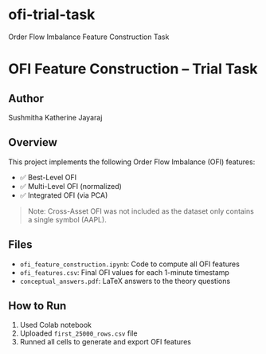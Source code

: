# ofi-trial-task
Order Flow Imbalance Feature Construction Task
# OFI Feature Construction – Trial Task

## Author
Sushmitha Katherine Jayaraj

## Overview
This project implements the following Order Flow Imbalance (OFI) features:
- ✅ Best-Level OFI
- ✅ Multi-Level OFI (normalized)
- ✅ Integrated OFI (via PCA)

> Note: Cross-Asset OFI was not included as the dataset only contains a single symbol (AAPL).

## Files
- `ofi_feature_construction.ipynb`: Code to compute all OFI features
- `ofi_features.csv`: Final OFI values for each 1-minute timestamp
- `conceptual_answers.pdf`: LaTeX answers to the theory questions

## How to Run
1. Used Colab notebook
2. Uploaded `first_25000_rows.csv` file
3. Runned all cells to generate and export OFI features

